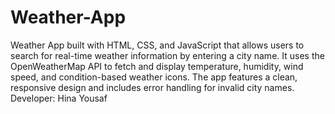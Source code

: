 # Weather-App
Weather App built with HTML, CSS, and JavaScript that allows users to search for real-time weather information by entering a city name. It uses the OpenWeatherMap API to fetch and display temperature, humidity, wind speed, and condition-based weather icons. The app features a clean, responsive design and includes error handling for invalid city names.
<br>
Developer: Hina Yousaf
